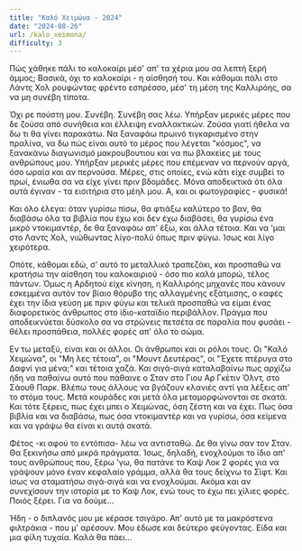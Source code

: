 ```yaml
---
title: "Καλό Χειμώνα - 2024"
date: "2024-08-26"
url: /kalo_xeimona/
difficulty: 3
---
```


Πώς χάθηκε πάλι το καλοκαίρι μέσ' απ' τα χέρια μου σα λεπτή ξερή άμμος; Βασικά, όχι το καλοκαίρι - η αίσθησή του. Και κάθομαι πάλι στο Λάντς Χολ ρουφώντας φρέντο εσπρέσσο, μέσ' τη μέση της Καλλιρόης, σα να μη συνέβη τίποτα.

Όχι ρε πούστη μου. Συνέβη. Συνέβη σας λέω. Υπήρξαν μερικές μέρες που δε ζούσα από συνήθεια και έλλειψη εναλλακτικών. Ζούσα γιατί ήθελα να δω τι θα γίνει παρακάτω. Να ξαναφάω πρωινό τιγκαρισμένο στην πραλίνα, να δω πώς είναι αυτό το μέρος που λέγεται "κόσμος", να ξανακάνω διαγωνισμό μακρουβουτιου και να πω βλακείες με τους ανθρώπους μου. Υπήρξαν μερικές μέρες που επέμεναν να περνούν αργά, όσο ωραία και αν περνούσα. Μέρες, στις οποίες, ενώ κάτι είχε συμβεί το πρωί, ένιωθα σα να είχε γίνει πριν βδομάδες. Μόνα αποδεικτικά ότι όλα αυτά έγιναν - τα εισιτήρια στο μέηλ μου. Α, και οι φωτογραφίες - φυσικά!

Και όλο έλεγα: όταν γυρίσω πίσω, θα φτιάξω καλύτερο το βαν, θα διαβάσω όλα τα βιβλία που έχω και δεν έχω διαβάσει, θα γυρίσω ένα μικρό ντοκιμαντέρ, δε θα ξαναφάω απ' έξω, και άλλα τέτοια. Και να 'μαι στο Λαντς Χολ, νιώθωντας λίγο-πολύ όπως πριν φύγω. Ίσως και λίγο χειρότερα.

Οπότε, κάθομαι εδώ, σ' αυτό το μεταλλικό τραπεζάκι, και προσπαθώ να κρατήσω την αίσθηση του καλοκαιριού - όσο πιο καλά μπορώ, τέλος πάντων. Όμως η Αρδητού είχε κίνηση, η Καλλιρόης μηχανές που κάνουν εσκεμμένα αυτόν τον βίαιο θόρυβο της αλλαγμένης εξάτμισης, ο καφές έχει την ίδια γεύση με πριν φύγω και τελικά προσπαθώ να είμαι ένας διαφορετικός άνθρωπος στο ίδιο-καταϊδιο περιβάλλον. Πράγμα που αποδεικνύεται δύσκολο σα να στρώνεις πετσέτα σε παραλία που φυσάει - θέλει προσπάθεια, πολλές φορές απ' όλο το σώμα.

Εν τω μεταξύ, είναι και οι άλλοι. Οι άνθρωποι και οι ρόλοι τους. Οι "Καλό Χειμώνα", οι "Μη λες τέτοια", οι "Μουντ Δευτέρας", οι "Έχετε πτέρυγα στο Δαφνί για μένα;" και τέτοια χαζά. Και σιγά-σιγά καταλαβαίνω πως αρχίζω ήδη να παθαίνω αυτό που πάθαινε ο Σταν στο Γιου Αρ Γκέτιν Όλντ, στο Σάουθ Παρκ. Βλέπω τους άλλους να βγάζουν κλανιές αντί για λέξεις απ' το στόμα τους. Μετά κουράδες και μετά όλα μεταμορφώνονται σε σκατά. Και τότε ξέρεις, πως έχει μπει ο Χειμώνας, όση ζέστη και να έχει. Πως όσα βιβλία και να διαβάσω, πως όσα ντοκιμαντέρ και να γυρίσω, όσα κείμενα και να γράψω θα είναι κι αυτά σκατά.

Φέτος -κι αφού το εντόπισα- λέω να αντισταθώ. Δε θα γίνω σαν τον Σταν. Θα ξεκινήσω από μικρά πράγματα. Ίσως, δηλαδή, ενοχλούμαι το ίδιο απ' τους ανθρώπους που, ξέρω 'γω, θα πατάνε το Καψ Λοκ 2 φορές για να γράψουν μόνο έναν κεφαλαίο γράμμα, αλλά θα τους δείχνω το Σίφτ. Και ίσως να σταματήσω σιγά-σιγά και να ενοχλούμαι. Ακόμα και αν συνεχίσουν την ιστορία με το Καψ Λοκ, ενώ τους το έχω πει χίλιες φορές. Ποιός ξέρει. Για να δούμε…

Ήδη - ο διπλανός μου με κέρασε τσιγάρο. Απ' αυτό με τα μακρόστενα φιλτράκια - που μ' αρέσουν. Μου έδωσε και δεύτερο φεύγοντας. Είδα και μια φίλη τυχαία. Καλά θα πάει…